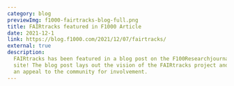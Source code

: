 ```yaml
---
category: blog
previewImg: f1000-fairtracks-blog-full.png
title: FAIRtracks featured in F1000 Article
date: 2021-12-1
link: https://blog.f1000.com/2021/12/07/fairtracks/
external: true
description:
  FAIRtracks has been featured in a blog post on the F100Researchjournal web
  site! The blog post lays out the vision of the FAIRtracks project and makes
  an appeal to the community for involvement.
---
```

